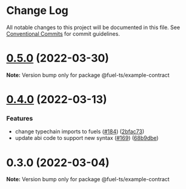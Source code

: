# Change Log

All notable changes to this project will be documented in this file.
See [Conventional Commits](https://conventionalcommits.org) for commit guidelines.

# [0.5.0](https://github.com/FuelLabs/fuels-ts/compare/v0.4.0...v0.5.0) (2022-03-30)

**Note:** Version bump only for package @fuel-ts/example-contract





# [0.4.0](https://github.com/FuelLabs/fuels-ts/compare/v0.3.0...v0.4.0) (2022-03-13)


### Features

* change typechain imports to fuels ([#184](https://github.com/FuelLabs/fuels-ts/issues/184)) ([2bfac73](https://github.com/FuelLabs/fuels-ts/commit/2bfac73742db4888bedacf151f1566b435f561c6))
* update abi code to support new syntax ([#169](https://github.com/FuelLabs/fuels-ts/issues/169)) ([68b9dbe](https://github.com/FuelLabs/fuels-ts/commit/68b9dbe43e8c6f193cf161e47195accd20f96ab9))





# 0.3.0 (2022-03-04)

**Note:** Version bump only for package @fuel-ts/example-contract
